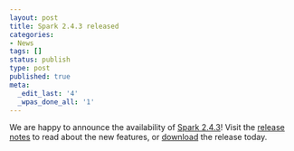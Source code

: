 ```yaml
---
layout: post
title: Spark 2.4.3 released
categories:
- News
tags: []
status: publish
type: post
published: true
meta:
  _edit_last: '4'
  _wpas_done_all: '1'
---
```

We are happy to announce the availability of <a href="{{site.baseurl}}/releases/spark-release-2-4-3.html" title="Spark Release 2.4.3">Spark 2.4.3</a>! Visit the <a href="{{site.baseurl}}/releases/spark-release-2-4-3.html" title="Spark Release 2.4.3">release notes</a> to read about the new features, or <a href="{{site.baseurl}}/downloads.html">download</a> the release today.